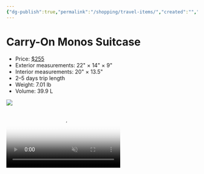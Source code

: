 ```yaml
---
{"dg-publish":true,"permalink":"/shopping/travel-items/","created":"","updated":""}
---
```



# Carry-On Monos Suitcase

- Price: [$255](https://monos.com/products/carry-on?variant=28759946428480)
- Exterior measurements: 22" × 14" × 9"
- Interior measurements: 20" × 13.5"
- 2–5 days trip length
- Weight: 7.01 lb
- Volume: 39.9 L

![](https://cdn.shopify.com/s/files/1/0032/2446/9568/products/Product_CarryOn_OceanBlue_Front_b33091a0-f301-453d-9936-f666810a2487_1296x.jpg?v=1678770007)

<video autoplay="" loop="" muted="" playsinline="" poster="//cdn.shopify.com/s/files/1/0032/2446/9568/files/Packing_StopMotion_4x3_18a5fa9c-cf74-4e7b-a5dd-c5147af9a1b5_2000x.jpg?v=1613675034">
  <source src="https://cdn.shopify.com/videos/c/o/v/33e5f706cb6f45a5a522c41ffcbb2760.mp4" type="video/mp4">
  <source src="//cdn.shopify.com/s/files/1/0032/2446/9568/files/Packing_StopMotion_4x3.webm?v=11057896447018522869"
    type="video/webm">
  <source src="//cdn.shopify.com/s/files/1/0032/2446/9568/files/Packing_StopMotion_4x3.ogv?v=1136108999637364458"
    type="video/ogg">
</video>

